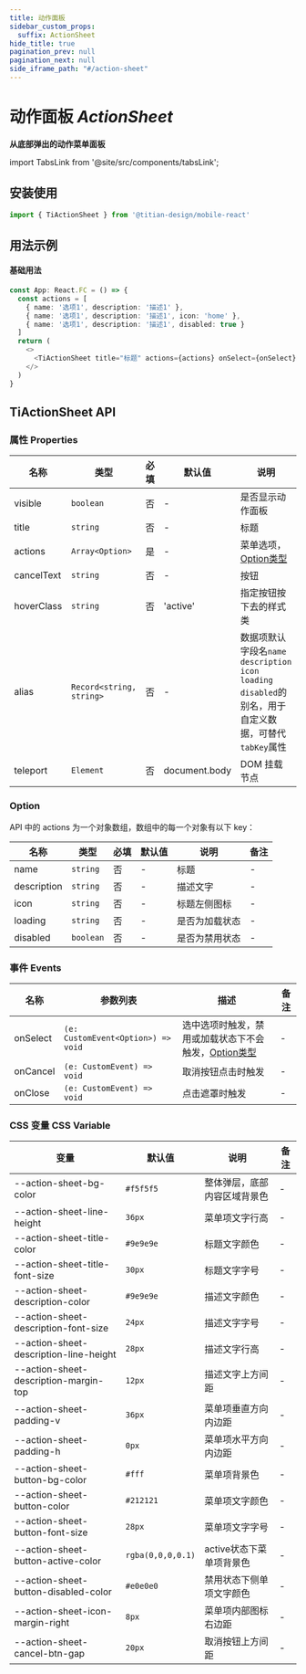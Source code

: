 ```yaml
---
title: 动作面板
sidebar_custom_props:
  suffix: ActionSheet
hide_title: true
pagination_prev: null
pagination_next: null
side_iframe_path: "#/action-sheet"
---
```


# 动作面板 _ActionSheet_
**从底部弹出的动作菜单面板**

import TabsLink from '@site/src/components/tabsLink';

<TabsLink id="tiactionsheet-api" />

## 安装使用
```typescript showLineNumbers
import { TiActionSheet } from '@titian-design/mobile-react'
```

## 用法示例

#### 基础用法
```typescript tsx showLineNumbers
const App: React.FC = () => {
  const actions = [
    { name: '选项1', description: '描述1' },
    { name: '选项1', description: '描述1', icon: 'home' },
    { name: '选项1', description: '描述1', disabled: true }
  ]
  return (
    <>
      <TiActionSheet title="标题" actions={actions} onSelect={onSelect} onCancel={onCancel} />
    </>
  )
}
```
## TiActionSheet API
### 属性 **Properties**

| 名称       | 类型                     | 必填 | 默认值   | 说明                                                                                                       | 备注 |
| ---------- | ------------------------ | ---- | -------- | ---------------------------------------------------------------------------------------------------------- | ---- |
| visible    | `boolean`                | 否   | -        | 是否显示动作面板                                                                                           | -    |
| title      | `string`                 | 否   | -        | 标题                                                                                                       | -    |
| actions    | `Array<Option>`          | 是   | -        | 菜单选项，[Option类型](#option)                                                                            | -    |
| cancelText | `string`                 | 否   | -        | 按钮                                                                                                       | -    |
| hoverClass | `string`                 | 否   | 'active' | 指定按钮按下去的样式类                                                                                     | -    |
| alias      | `Record<string, string>` | 否   | -        | 数据项默认字段名`name` `description` `icon` `loading` `disabled`的别名，用于自定义数据，可替代`tabKey`属性 | -    |
| teleport        | `Element` | 否   | document.body     | DOM 挂载节点                                            | -    |


### Option

API 中的 actions 为一个对象数组，数组中的每一个对象有以下 key：

| 名称        | 类型      | 必填 | 默认值 | 说明           | 备注 |
| ----------- | --------- | ---- | ------ | -------------- | ---- |
| name        | `string`  | 否   | -      | 标题           | -    |
| description | `string`  | 否   | -      | 描述文字       | -    |
| icon        | `string`  | 否   | -      | 标题左侧图标   | -    |
| loading     | `string`  | 否   | -      | 是否为加载状态 | -    |
| disabled    | `boolean` | 否   | -      | 是否为禁用状态 | -    |

### 事件 **Events**

| 名称     | 参数列表                           | 描述                                                            | 备注 |
| -------- | ---------------------------------- | --------------------------------------------------------------- | ---- |
| onSelect | `(e: CustomEvent<Option>) => void` | 选中选项时触发，禁用或加载状态下不会触发，[Option类型](#option) | -    |
| onCancel | `(e: CustomEvent) => void`         | 取消按钮点击时触发                                              | -    |
| onClose  | `(e: CustomEvent) => void`         | 点击遮罩时触发                                                  | -    |

### CSS 变量 **CSS Variable**
| 变量                                   | 默认值            | 说明                         | 备注 |
| -------------------------------------- | ----------------- | ---------------------------- | ---- |
| --action-sheet-bg-color                | `#f5f5f5`         | 整体弹层，底部内容区域背景色 | -    |
| --action-sheet-line-height             | `36px`            | 菜单项文字行高               | -    |
| --action-sheet-title-color             | `#9e9e9e`         | 标题文字颜色                 | -    |
| --action-sheet-title-font-size         | `30px`            | 标题文字字号                 | -    |
| --action-sheet-description-color       | `#9e9e9e`         | 描述文字颜色                 | -    |
| --action-sheet-description-font-size   | `24px`            | 描述文字字号                 | -    |
| --action-sheet-description-line-height | `28px`            | 描述文字行高                 | -    |
| --action-sheet-description-margin-top  | `12px`            | 描述文字上方间距             | -    |
| --action-sheet-padding-v               | `36px`            | 菜单项垂直方向内边距         | -    |
| --action-sheet-padding-h               | `0px`             | 菜单项水平方向内边距         | -    |
| --action-sheet-button-bg-color         | `#fff`            | 菜单项背景色                 | -    |
| --action-sheet-button-color            | `#212121`         | 菜单项文字颜色               | -    |
| --action-sheet-button-font-size        | `28px`            | 菜单项文字字号               | -    |
| --action-sheet-button-active-color     | `rgba(0,0,0,0.1)` | active状态下菜单项背景色     | -    |
| --action-sheet-button-disabled-color   | `#e0e0e0`         | 禁用状态下侧单项文字颜色     | -    |
| --action-sheet-icon-margin-right       | `8px`             | 菜单项内部图标右边距         | -    |
| --action-sheet-cancel-btn-gap          | `20px`            | 取消按钮上方间距             | -    |
